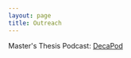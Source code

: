 ```yaml
---
layout: page
title: Outreach
---
```

Master's Thesis Podcast: [DecaPod](https://bittercrab.wordpress.com/category/podcast/page/2/)
